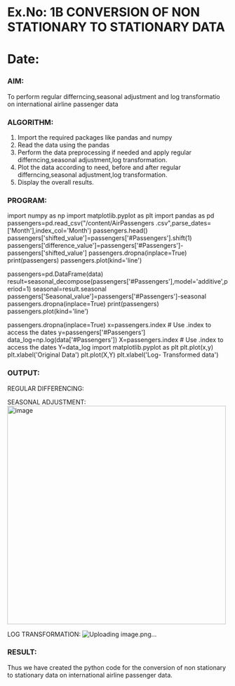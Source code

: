 # Ex.No: 1B                     CONVERSION OF NON STATIONARY TO STATIONARY DATA
# Date: 

### AIM:
To perform regular differncing,seasonal adjustment and log transformatio on international airline passenger data
### ALGORITHM:
1. Import the required packages like pandas and numpy
2. Read the data using the pandas
3. Perform the data preprocessing if needed and apply regular differncing,seasonal adjustment,log transformation.
4. Plot the data according to need, before and after regular differncing,seasonal adjustment,log transformation.
5. Display the overall results.
### PROGRAM:
import numpy as np
import matplotlib.pyplot as plt
import pandas as pd
passengers=pd.read_csv("/content/AirPassengers .csv",parse_dates=['Month'],index_col='Month')
passengers.head()
passengers['shifted_value']=passengers['#Passengers'].shift(1)
passengers['difference_value']=passengers['#Passengers']-passengers['shifted_value']
passengers.dropna(inplace=True)
print(passengers)
passengers.plot(kind='line')


passengers=pd.DataFrame(data)
result=seasonal_decompose(passengers['#Passengers'],model='additive',period=1)
seasonal=result.seasonal
passengers['Seasonal_value']=passengers['#Passengers']-seasonal
passengers.dropna(inplace=True)
print(passengers)
passengers.plot(kind='line')



passengers.dropna(inplace=True)
x=passengers.index # Use .index to access the dates
y=passengers['#Passengers']
data_log=np.log(data['#Passengers'])
X=passengers.index # Use .index to access the dates
Y=data_log
import matplotlib.pyplot as plt
plt.plot(x,y)
plt.xlabel('Original Data')
plt.plot(X,Y)
plt.xlabel('Log- Transformed data')



### OUTPUT:


REGULAR DIFFERENCING:


SEASONAL ADJUSTMENT:
<img width="498" alt="image" src="https://github.com/user-attachments/assets/463b29a6-f302-4c15-9c8e-bc6481c87886">



LOG TRANSFORMATION:
![Uploading image.png…]()



### RESULT:
Thus we have created the python code for the conversion of non stationary to stationary data on international airline passenger
data.
